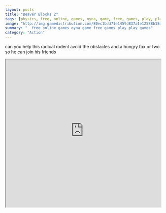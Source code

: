 ```yaml
---
layout: posts
title: "Beaver Blocks 2"
tags: [physics, free, online, games, oyna, game, free, games, play, play, games]
image: "http://img.gamedistribution.com/80ec1bdd71e1459d837a1e12588b18d6.jpg"
summary: "  free online games oyna game free games play play games"
category: "Action"
---
```


can you help this radical rodent avoid the obstacles and a hungry fox or two so he can join his friends

<iframe width="100%" height="480px;" src="http://flash.gamedistribution.com?game=80ec1bdd71e1459d837a1e12588b18d6"></iframe>